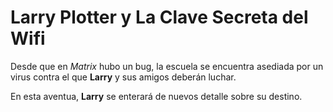 # Larry Plotter y La Clave Secreta del Wifi

Desde que en *Matrix* hubo un bug, la escuela se encuentra asediada por un virus contra el que **Larry** y sus amigos 
deberán luchar.

En esta aventua, **Larry** se enterará de nuevos detalle sobre su destino.
